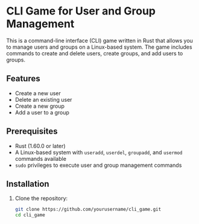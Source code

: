 # CLI Game for User and Group Management

This is a command-line interface (CLI) game written in Rust that allows you to manage users and groups on a Linux-based system. The game includes commands to create and delete users, create groups, and add users to groups.

## Features

- Create a new user
- Delete an existing user
- Create a new group
- Add a user to a group

## Prerequisites

- Rust (1.60.0 or later)
- A Linux-based system with `useradd`, `userdel`, `groupadd`, and `usermod` commands available
- `sudo` privileges to execute user and group management commands

## Installation

1. Clone the repository:

   ```sh
   git clone https://github.com/yourusername/cli_game.git
   cd cli_game
